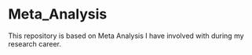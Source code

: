 # Meta_Analysis
This repository is based on Meta Analysis I have involved with during my research career.
